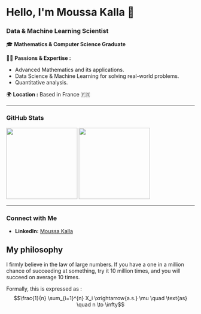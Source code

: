 # Hello, I'm Moussa Kalla 👋

### **Data & Machine Learning Scientist**

🎓 **Mathematics & Computer Science Graduate** 

👨‍💻 **Passions & Expertise :**  
- Advanced Mathematics and its applications.  
- Data Science & Machine Learning for solving real-world problems.  
- Quantitative analysis. 

🌍 **Location :** Based in France 🇫🇷  

---

### **GitHub Stats**

<div><img height="190em" src="https://github-readme-stats.vercel.app/api/top-langs/?username=Moussa-Kalla&layout=compact&langs_count=7&border_color=22272e&bg_color=22272e&title_color=8f989f&text_color=8f989f&icon_color=b55c5e"/>&nbsp;<img height="190em" src="https://github-readme-stats.vercel.app/api?username=Moussa-Kalla&show_icons=true&border_color=22272e&bg_color=22272e&title_color=8f989f&icon_color=b55c5e&text_color=8f989f&include_all_commits=true&count_private=true"/></div>

---

### **Connect with Me**  
- **LinkedIn:** [Moussa Kalla](https://www.linkedin.com/in/moussa-kalla/)  

## My philosophy

I firmly believe in the law of large numbers. If you have a one in a million chance of succeeding at something, try it 10 million times, and you will succeed on average 10 times.

Formally, this is expressed as : $$\frac{1}{n} \sum_{i=1}^{n} X_i \xrightarrow{a.s.} \mu \quad \text{as} \quad n \to \infty$$




